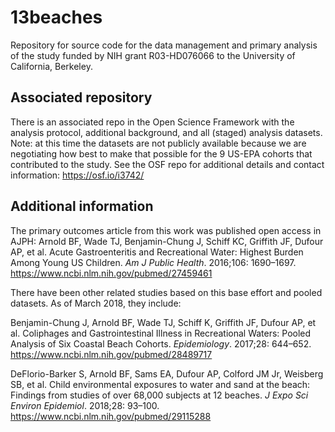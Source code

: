 # 13beaches
Repository for source code for the data management and primary analysis of the study funded by NIH grant R03-HD076066 to the University of California, Berkeley.

## Associated repository
There is an associated repo in the Open Science Framework with the analysis protocol, additional background, and all (staged) analysis datasets. Note: at this time the datasets are not publicly available because we are negotiating how best to make that possible for the 9 US-EPA cohorts that contributed to the study. See the OSF repo for additional details and contact information:  https://osf.io/i3742/

## Additional information

The primary outcomes article from this work was published open access in AJPH:
Arnold BF, Wade TJ, Benjamin-Chung J, Schiff KC, Griffith JF, Dufour AP, et al. Acute Gastroenteritis and Recreational Water: Highest Burden Among Young US Children. _Am J Public Health_. 2016;106: 1690–1697.
https://www.ncbi.nlm.nih.gov/pubmed/27459461

There have been other related studies based on this base effort and pooled datasets.  As of March 2018, they include:

Benjamin-Chung J, Arnold BF, Wade TJ, Schiff K, Griffith JF, Dufour AP, et al. Coliphages and Gastrointestinal Illness in Recreational Waters: Pooled Analysis of Six Coastal Beach Cohorts. _Epidemiology_. 2017;28: 644–652. https://www.ncbi.nlm.nih.gov/pubmed/28489717

DeFlorio-Barker S, Arnold BF, Sams EA, Dufour AP, Colford JM Jr, Weisberg SB, et al. Child environmental exposures to water and sand at the beach: Findings from studies of over 68,000 subjects at 12 beaches. _J Expo Sci Environ Epidemiol_. 2018;28: 93–100. https://www.ncbi.nlm.nih.gov/pubmed/29115288
